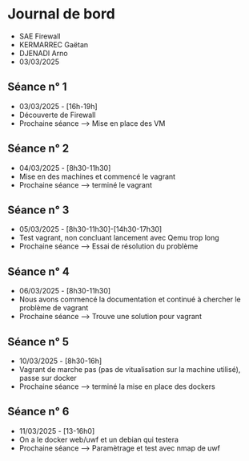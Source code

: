 # Journal de bord

* SAE Firewall
* KERMARREC Gaëtan
* DJENADI Arno
* 03/03/2025


## Séance n° 1

* 03/03/2025 - [16h-19h]
* Découverte de Firewall
* Prochaine séance --> Mise en place des VM

## Séance n° 2

* 04/03/2025 - [8h30-11h30]
* Mise en des machines et commencé le vagrant
* Prochaine séance --> terminé le vagrant

## Séance n° 3

* 05/03/2025 - [8h30-11h30]-[14h30-17h30]
* Test vagrant, non concluant lancement avec Qemu trop long
* Prochaine séance --> Essai de résolution du problème

## Séance n° 4

* 06/03/2025 - [8h30-11h30]
* Nous avons commencé la documentation et continué à chercher le problème de vagrant
* Prochaine séance --> Trouve une solution pour vagrant

## Séance n° 5
* 10/03/2025 - [8h30-16h]
* Vagrant de marche pas (pas de vitualisation sur la machine utilisé), passe sur docker
* Prochaine séance --> terminé la mise en place des dockers

## Séance n° 6
* 11/03/2025 - [13-16h0]
* On a le docker web/uwf et un debian qui testera 
* Prochaine séance --> Paramètrage et test avec nmap de uwf
